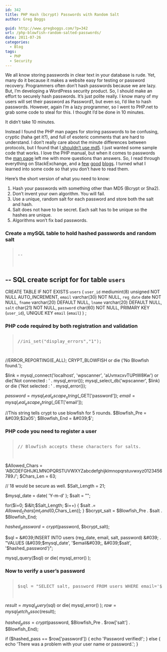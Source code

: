 ```yaml
---
id: 342
title: PHP Hash (bcrypt) Passwords with Random Salt
author: Greg Boggs

guid: http://www.gregboggs.com/?p=342
url: /php-blowfish-random-salted-passwords/
date: 2011-07-26
categories:
  - Blog
tags:
  - PHP
  - Security
---
```

We all know storing passwords in clear text in your database is rude. Yet, many do it because it makes a website easy for testing or password recovery. Programmers often don&#8217;t hash passwords because we are lazy. But, I&#8217;m developing a WordPress security product. So, I should make an effort to securely hash passwords. It&#8217;s just polite really. I know many of my users will set their password as Password1, but even so, I&#8217;d like to hash passwords. However, again I&#8217;m a lazy programmer, so I went to PHP.net to grab some code to steal for this. I thought I&#8217;d be done in 10 minutes.

It didn&#8217;t take 10 minutes.

Instead I found the PHP man pages for storing passwords to be confusing, cryptic (haha get it?), and full of esoteric comments that are hard to understand. I don&#8217;t really care about the minute differences between protocols, but I found that I[ shouldn&#8217;t use md5][1]. I just wanted some sample code that works. I love the PHP manual, but when it comes to passwords the [man page][2] left me with more questions than answers. So, I read through everything on StackExchange, and a [few][3] [good][4] [blogs][5]. I turned what I learned into some code so that you don&#8217;t have to read them.

Here&#8217;s the short version of what you need to know:

  1. Hash your passwords with something other than MD5 (Bcrypt or Sha2).
  2. Don&#8217;t invent your own algorithm. You will fail.
  3. Use a unique, random salt for each password and store both the salt and hash.
  4. Salt does not have to be secret. Each salt has to be unique so the hashes are unique.
  5. Algorithms won&#8217;t fix bad passwords.

### Create a mySQL table to hold hashed passwords and random salt

> <pre><pre>--
-- SQL create script for for table `users`
--

CREATE TABLE IF NOT EXISTS `users` (
`user_id` mediumint(8) unsigned NOT NULL AUTO_INCREMENT,
`email` varchar(30) NOT NULL,
`reg_date` date NOT NULL,
`fname` varchar(20) DEFAULT NULL,
`lname` varchar(20) DEFAULT NULL,
`salt` char(21) NOT NULL,
`password` char(60) NOT NULL,
PRIMARY KEY (`user_id`),
UNIQUE KEY `email` (`email`)
) ;</pre></pre>

### PHP code required by both registration and validation

> <pre><pre>//ini_set("display_errors","1");
//ERROR_REPORTING(E_ALL);
CRYPT_BLOWFISH or die (&#039;No Blowfish found.&#039;);

$link = mysql_connect(&#039;localhost&#039;, &#039;wpscanner&#039;, &#039;aUvmxcxvTUPtW8Kw&#039;)
    or die(&#039;Not connected : &#039; . mysql_error());
mysql_select_db(&#039;wpscanner&#039;, $link)
    or die (&#039;Not selected : &#039; . mysql_error());

$password = mysql_real_escape_string($_GET[&#039;password&#039;]);
$email = mysql_real_escape_string($_GET[&#039;email&#039;]);

//This string tells crypt to use blowfish for 5 rounds.
$Blowfish_Pre = &#039;$2a$05$&#039;;
$Blowfish_End = &#039;$&#039;;</pre></pre>

### PHP code you need to register a user

> <pre><pre>// Blowfish accepts these characters for salts.
$Allowed_Chars =
&#039;ABCDEFGHIJKLMNOPQRSTUVWXYZabcdefghijklmnopqrstuvwxyz0123456789./&#039;;
$Chars_Len = 63;

// 18 would be secure as well.
$Salt_Length = 21;

$mysql_date = date( &#039;Y-m-d&#039; );
$salt = "";

for($i=0; $i&lt;$Salt_Length; $i++)
{
    $salt .= $Allowed_Chars[mt_rand(0,$Chars_Len)];
}
$bcrypt_salt = $Blowfish_Pre . $salt . $Blowfish_End;

$hashed_password = crypt($password, $bcrypt_salt);

$sql = &#039;INSERT INTO users (reg_date, email, salt, password) &#039; .
  "VALUES (&#039;$mysql_date&#039;, &#039;$email&#039;, &#039;$salt&#039;, &#039;$hashed_password&#039;)";
      
mysql_query($sql) or die( mysql_error() );

</pre></pre>

### Now to verify a user&#8217;s password

> <pre><pre>$sql = "SELECT salt, password FROM users WHERE email=&#039;$email&#039;";
$result = mysql_query($sql) or die( mysql_error() );
$row = mysql_fetch_assoc($result);

$hashed_pass = crypt($password, $Blowfish_Pre . $row[&#039;salt&#039;] . $Blowfish_End);

if ($hashed_pass == $row[&#039;password&#039;]) {
  echo &#039;Password verified!&#039;;
} else {
  echo &#039;There was a problem with your user name or password.&#039;;
}
</pre></pre>

 [1]: http://dev.mysql.com/doc/refman/5.5/en/encryption-functions.html
 [2]: http://php.net/manual/en/function.crypt.php
 [3]: http://www.richardlord.net/blog/php-password-security
 [4]: http://www.openwall.com/articles/PHP-Users-Passwords
 [5]: http://www.schneier.com/